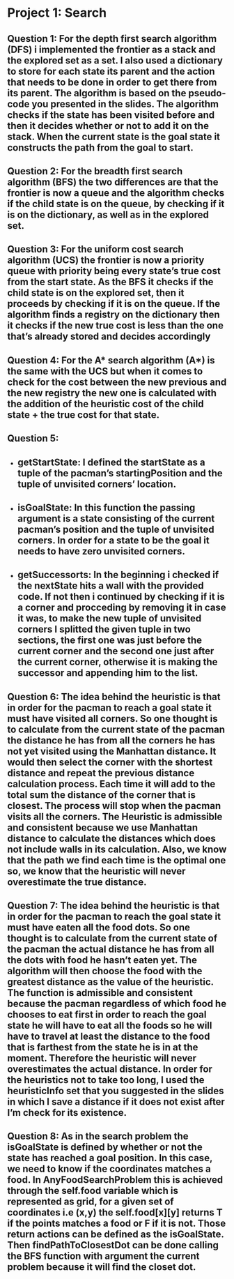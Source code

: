 # Project 1: Search

## Question 1: For the depth first search algorithm (DFS) i implemented the frontier as a stack and the explored set as a set. I also used a dictionary to store for each state its parent and the action that needs to be done in order to get there from its parent. The algorithm is based on the pseudo-code you presented in the slides. The algorithm checks if the state has been visited before and then it decides whether or not to add it on the stack. When the current state is the goal state it constructs the path from the goal to start.

## Question 2: For the breadth first search algorithm (BFS) the two differences are that the frontier is now a queue and the algorithm checks if the child state is on the queue, by checking if it is on the dictionary, as well as in the explored set.

## Question 3: For the uniform cost search algorithm (UCS) the frontier is now a priority queue with priority being every state’s true cost from the start state. As the BFS it checks if the child state is on the explored set, then it proceeds by checking if it is on the queue. If the algorithm finds a registry on the dictionary then it checks if the new true cost is less than the one that’s already stored and decides accordingly

## Question 4: For the A* search algorithm (A*) is the same with the UCS but when it comes to check for the cost between the new previous and the new registry the new one is calculated with the addition of the heuristic cost of the child state + the true cost for that state.

## Question 5: 
* ## getStartState: I defined the startState as a tuple of the pacman’s startingPosition and the tuple of unvisited corners’ location.
* ## isGoalState: In this function the passing argument is a state consisting of the current pacman’s position and the tuple of unvisited corners. In order for a state to be the goal it needs to have zero unvisited corners.
* ## getSuccessorts: In the beginning i checked if the nextState hits a wall with the provided code. If not then i continued by checking if it is a corner and procceding by removing it in case it was, to make the new tuple of unvisited corners I splitted the given tuple in two sections, the first one was just before the current corner and the second one just after the current corner, otherwise it is making the successor and appending him to the list.

## Question 6: The idea behind the heuristic is that in order for the pacman to reach a goal state it must have visited all corners. So one thought is to calculate from the current state of the pacman the distance he has from all the corners he has not yet visited using the Manhattan distance. It would then select the corner with the shortest distance and repeat the previous distance calculation process. Each time it will add to the total sum the distance of the corner that is closest. The process will stop when the pacman visits all the corners. The Heuristic is admissible and consistent because we use Manhattan distance to calculate the distances which does not include walls in its calculation. Also, we know that the path we find each time is the optimal one so, we know that the heuristic will never overestimate the true distance.

## Question 7: The idea behind the heuristic is that in order for the pacman to reach the goal state it must have eaten all the food dots. So one thought is to calculate from the current state of the pacman the actual distance he has from all the dots with food he hasn’t eaten yet. The algorithm will then choose the food with the greatest distance as the value of the heuristic. The function is admissible and consistent because the pacman regardless of which food he chooses to eat first in order to reach the goal state he will have to eat all the foods so he will have to travel at least the distance to the food that is farthest from the state he is in at the moment. Therefore the heuristic will never overestimates the actual distance. In order for the heuristics not to take too long, I used the heuristicInfo set that you suggested in the slides in which I save a distance if it does not exist after I’m check for its existence.

## Question 8: As in the search problem the isGoalState is defined by whether or not the state has reached a goal position. In this case, we need to know if the coordinates matches a food. In AnyFoodSearchProblem this is achieved through the self.food variable which is represented as grid, for a given set of coordinates i.e (x,y) the self.food[x][y] returns T if the points matches a food or F if it is not. Those return actions can be defined as the isGoalState. Then findPathToClosestDot can be done calling the BFS function with argument the current problem because it will find the closet dot.